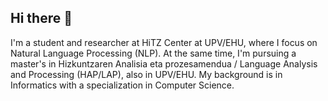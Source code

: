 ## Hi there 👋

I'm a student and researcher at HiTZ Center at UPV/EHU, where I focus on Natural Language Processing (NLP). At the same time, I'm pursuing a master's in Hizkuntzaren Analisia eta prozesamendua / Language Analysis and Processing (HAP/LAP), also in UPV/EHU. My background is in Informatics with a specialization in Computer Science.

<!--
**telmobriones/telmobriones** is a ✨ _special_ ✨ repository because its `README.md` (this file) appears on your GitHub profile.

Here are some ideas to get you started:

- 🔭 I’m currently working on ...
- 🌱 I’m currently learning ...
- 👯 I’m looking to collaborate on ...
- 🤔 I’m looking for help with ...
- 💬 Ask me about ...
- 📫 How to reach me: ...
- 😄 Pronouns: ...
- ⚡ Fun fact: ...
-->
